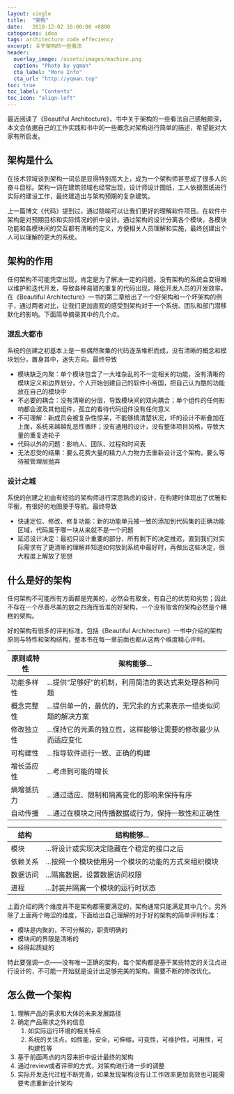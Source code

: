 ```yaml
---
layout: single
title:  "架构"
date:   2018-12-02 16:00:00 +0800
categories: idea
tags: architecture code effeciency 
excerpt: 关于架构的一些看法
header:
  overlay_image: /assets/images/machine.png
  caption: "Photo by yqman"
  cta_label: "More Info"
  cta_url: "http://yqman.top"
toc: true
toc_label: "Contents"
toc_icon: "align-left" 
---
```

最近阅读了《Beautiful Architecture》，书中关于架构的一些看法自己感触颇深，本文会依据自己的工作实践和书中的一些概念对架构进行简单的描述，希望能对大家有所启发。

## 架构是什么
在技术领域谈到架构一词总是显得特别高大上，成为一个架构师甚至成了很多人的奋斗目标。架构一词在建筑领域也经常出现，设计师设计图纸，工人依据图纸进行实际的建设工作，最终建造出与架构预期的复杂建筑。

上一篇博文《代码》提到过，通过隐喻可以让我们更好的理解软件项目。在软件中架构是对预期目标和实际情况的折中设计。通过架构的设计分离各个模块，各模块功能和各模块间的交互都有清晰的定义，方便相关人员理解和实施，最终创建出个人可以理解的更大的系统。

## 架构的作用 
任何架构不可能凭空出现，肯定是为了解决一定的问题。没有架构的系统会变得难以维护和迭代开发，导致各种易错的重复的代码出现，降低开发人员的开发效率。在《Beautiful Architecture》一书的第二章给出了一个好架构和一个坏架构的例子，通过两者对比，让我们更加直观的感受到架构对于一个系统、团队和部门潜移默化的影响。下面简单摘录其中的几个点。

### 混乱大都市
系统的创建之初基本上是一些偶然聚集的代码逐渐堆积而成，没有清晰的概念和模块划分，置身其中，迷失方向。最终导致
* 模块缺乏内聚：单个模块包含了一大堆杂乱的不一定相关的功能，没有清晰的模块定义和边界划分，个人开始创建自己的软件小帝国，把自己认为酷的功能放在自己的模块中
* 不必要的耦合：没有清晰的分层，导致模块间的双向耦合；单个组件的任何影响都会波及其他组件，孤立的看待代码组件没有任何意义
* 不可理解：新成员会被复杂性惊呆，不能够搞清楚状况，坏的设计不断叠加在上面，系统来越越乱恶性循环；没有通用的设计，没有整体项目风格，导致大量的重复造轮子
* 代码以外的问题：影响人、团队、过程和时间表
* 无法忍受的结果：要么花费大量的精力人力物力去重新设计这个架构，要么等待被管理层抛弃

### 设计之城
系统的创建之初由有经验的架构师进行深思熟虑的设计，在构建时体现出了优雅和平衡，有很好的地图便于导航。最终导致
* 快速定位、修改、修复功能：新的功能单元被一致的添加到代码集的正确功能区域，代码属于哪一块从来就不是一个问题
* 延迟设计决定：最初只设计重要的部分，所有剩下的决定推迟，直到我们对实际需求有了更清晰的理解并知道如何放到系统中最好时，再做出这些决定，很大程度上解放了思想


## 什么是好的架构
任何架构不可能所有方面都是完美的，必然会有取舍，有自己的优势和劣势；因此不存在一个尽善尽美的放之四海而皆准的好架构，一个没有取舍的架构必然是个糟糕的架构。

好的架构有很多的评判标准，包括《Beautiful Architecture》一书中介绍的架构原则与特性和架构结构，整本书在每一章前面也都从这两个维度精心评判。

原则或特性 | 架构能够...
---|---
功能多样性 | ...提供“足够好”的机制，利用简洁的表达式来处理各种问题
概念完整性 | ...提供单一的，最优的，无冗余的方式来表示一组类似问题的解决方案
修改独立性 | ...保持它的元素的独立性，这样能够让需要的修改最少从而适应变化
可构建性 | ...指导软件进行一致、正确的构建
增长适应性 | ...考虑到可能的增长
熵增抵抗力 | ...通过适应、限制和隔离变化的影响来保持有序
自动传播 | ...通过在模块之间传播数据或行为，保持一致性和正确性

结构 | 结构能够...
---|---
模块 | ...将设计或实现决定隐藏在个稳定的接口之后
依赖关系 | ...按照一个模块使用另一个模块的功能的方式来组织模块
数据访问 | ...隔离数据，设置数据访问权限
进程 | ...封装并隔离一个模块的运行时状态


上面介绍的两个维度并不是架构都需要满足的，架构通常只能满足其中几个。另外除了上面两个晦涩的维度，下面给出自己理解的对于好的架构的简单评判标准：
* 模块是内聚的，不可分解的，职责明确的
* 模块间的界限是清晰的
* 经得起质疑的 

特此要强调一点——没有唯一正确的架构，每个架构都是基于某些特定的关注点进行设计的，不可能一开始就是设计出足够完美的架构，需要不断的修改优化。 

## 怎么做一个架构
1. 理解产品的需求和大体的未来发展路径
2. 确定产品需求之外的信息
    1. 如实际运行环境的相关特点
    2. 系统的关注点，如性能，安全，可伸缩，可变性，可维护性，可用性，可构建性等 
3. 基于前面两点的内容来折中设计最终的架构
4. 通过review或者评审的方式，对架构进行进一步的调整
5. 实际开发迭代过程不断完善，如果发现架构没有让工作效率更加高效也可能需要考虑重新设计架构 





